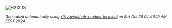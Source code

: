 <div align="justify">
<picture>
    <source media="(prefers-color-scheme: dark)" srcset="https://i.ibb.co/qsfFL77/output-gif.gif">
    <source media="(prefers-color-scheme: light)" srcset="https://i.ibb.co/qsfFL77/output-gif.gif">
    <img alt="H3XOS" src="https://i.ibb.co/qsfFL77/output-gif.gif">
</picture>

<sub><i>Generated automatically using [x0rzavi/github-readme-terminal](https://github.com/x0rzavi/github-readme-terminal) on Sat Oct 26 04:46:19 AM EEST 2024</i></sub>
</div>